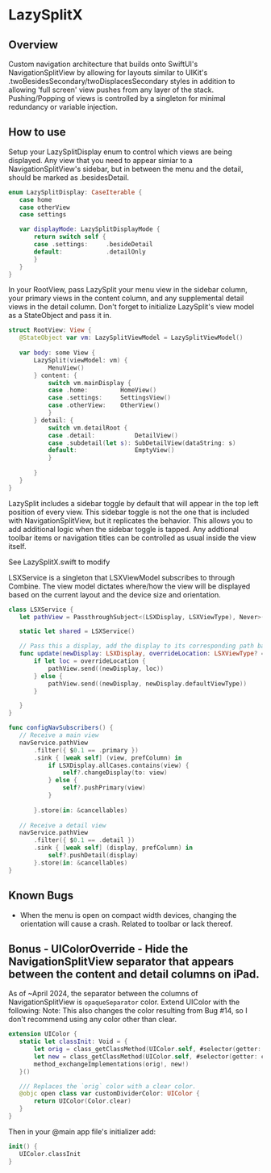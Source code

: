  # LazySplitX
 
 ## Overview
 Custom navigation architecture that builds onto SwiftUI's NavigationSplitView by allowing for layouts similar to UIKit's .twoBesidesSecondary/twoDisplacesSecondary styles in addition to allowing 'full screen' view pushes from any layer of the stack. Pushing/Popping of views is controlled by a singleton for minimal redundancy or variable injection.

 
 ## How to use
 Setup your LazySplitDisplay enum to control which views are being displayed. Any view that you need to appear simiar to a NavigationSplitView's sidebar, but in between the menu and the detail, should be marked as .besidesDetail.
 
 ```swift
 enum LazySplitDisplay: CaseIterable {
    case home
    case otherView
    case settings

    var displayMode: LazySplitDisplayMode {
        return switch self {
        case .settings:     .besideDetail
        default:            .detailOnly
        }
    }
}
 ```
 
 In your RootView, pass LazySplit your menu view in the sidebar column, your primary views in the content column, and any supplemental detail views in the detail column. Don't forget to initialize LazySplit's view model as a StateObject and pass it in.
 
 
 ```swift
 struct RootView: View {
    @StateObject var vm: LazySplitViewModel = LazySplitViewModel()
    
    var body: some View {
        LazySplit(viewModel: vm) {
            MenuView()
        } content: {
            switch vm.mainDisplay {
            case .home:         HomeView()
            case .settings:     SettingsView()
            case .otherView:    OtherView()
            }
        } detail: {
            switch vm.detailRoot {
            case .detail:           DetailView()
            case .subdetail(let s): SubDetailView(dataString: s)
            default:                EmptyView()
            }
            
        }
    }
}
 ```
 
 LazySplit includes a sidebar toggle by default that will appear in the top left position of every view. This sidebar toggle is not the one that is included with NavigationSplitView, but it replicates the behavior. This allows you to add additional logic when the sidebar toggle is tapped. Any addtional toolbar items or navigation titles can be controlled as usual inside the view itself.
 
 See LazySplitX.swift to modify
 
 LSXService is a singleton that LSXViewModel subscribes to through Combine. The view model dictates where/how the view will be displayed based on the current layout and the device size and orientation.
 
 ```swift
 class LSXService {
    let pathView = PassthroughSubject<(LSXDisplay, LSXViewType), Never>()

    static let shared = LSXService()

    // Pass this a display, add the display to its corresponding path based on its DisplayMode and ViewType
    func update(newDisplay: LSXDisplay, overrideLocation: LSXViewType? = nil) {
        if let loc = overrideLocation {
            pathView.send((newDisplay, loc))
        } else {
            pathView.send((newDisplay, newDisplay.defaultViewType))
        }

    }
 }
 ```
 
 ```swift
 func configNavSubscribers() {
    // Receive a main view
    navService.pathView
        .filter({ $0.1 == .primary })
        .sink { [weak self] (view, prefColumn) in
            if LSXDisplay.allCases.contains(view) {
                self?.changeDisplay(to: view)
            } else {
                self?.pushPrimary(view)
            }
            
        }.store(in: &cancellables)
    
    // Receive a detail view
    navService.pathView
        .filter({ $0.1 == .detail })
        .sink { [weak self] (display, prefColumn) in
            self?.pushDetail(display)
        }.store(in: &cancellables)
 }
 ```
 
 ## Known Bugs
 - When the menu is open on compact width devices, changing the orientation will cause a crash. Related to toolbar or lack thereof.
 
 
 ## Bonus - UIColorOverride - Hide the NavigationSplitView separator that appears between the content and detail columns on iPad.
  As of ~April 2024, the separator between the columns of NavigationSplitView is `opaqueSeparator` color. Extend UIColor with the following:
  Note: This also changes the color resulting from Bug #14, so I don't recommend using any color other than clear.
  
 ```swift
 extension UIColor {
    static let classInit: Void = {
        let orig = class_getClassMethod(UIColor.self, #selector(getter: opaqueSeparator))
        let new = class_getClassMethod(UIColor.self, #selector(getter: customDividerColor))
        method_exchangeImplementations(orig!, new!)
    }()

    /// Replaces the `orig` color with a clear color.
    @objc open class var customDividerColor: UIColor {
        return UIColor(Color.clear)
    }
}
 ```
 
 Then in your @main app file's initializer add:
 
 ```swift
 init() {
    UIColor.classInit
}
 ```
 

 
 
 
